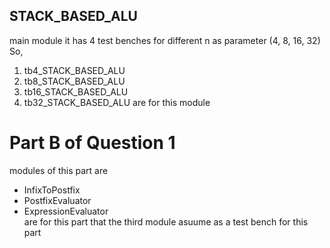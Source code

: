 
## STACK_BASED_ALU 

main module it has 4 test benches for different n as parameter (4, 8, 16, 32) 
So,
1)	tb4_STACK_BASED_ALU
2)	tb8_STACK_BASED_ALU
3)	tb16_STACK_BASED_ALU
4)	tb32_STACK_BASED_ALU
are for this module

# Part B of Question 1
modules of this part are
*	InfixToPostfix
*	PostfixEvaluator
* ExpressionEvaluator    
are for this part that the third module asuume as a test bench for this part
